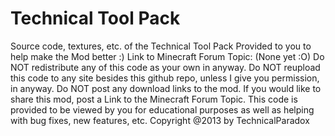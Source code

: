 Technical Tool Pack
==========
Source code, textures, etc. of the Technical Tool Pack Provided to you to help make the Mod better :)
Link to Minecraft Forum Topic: (None yet :O)
Do NOT redistribute any of this code as your own in anyway.
Do NOT reupload this code to any site besides this github repo, unless I give you permission, in anyway.
Do NOT post any download links to the mod.
If you would like to share this mod, post a Link to the Minecraft Forum Topic.
This code is provided to be viewed by you for educational purposes as well as helping with bug fixes, new features, etc.
Copyright @2013 by TechnicalParadox
